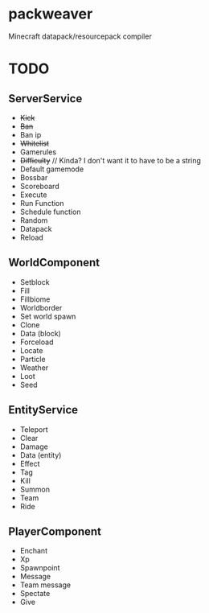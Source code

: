 # packweaver
 Minecraft datapack/resourcepack compiler

# TODO
## ServerService
- ~~Kick~~
- ~~Ban~~
- Ban ip
- ~~Whitelist~~
- Gamerules
- ~~Difficulty~~ // Kinda? I don't want it to have to be a string
- Default gamemode
- Bossbar
- Scoreboard
- Execute
- Run Function
- Schedule function
- Random
- Datapack
- Reload

## WorldComponent
- Setblock
- Fill
- Fillbiome
- Worldborder
- Set world spawn
- Clone
- Data (block)
- Forceload
- Locate
- Particle
- Weather
- Loot
- Seed

## EntityService
- Teleport
- Clear
- Damage
- Data (entity)
- Effect
- Tag
- Kill
- Summon
- Team
- Ride

## PlayerComponent
- Enchant
- Xp
- Spawnpoint
- Message
- Team message
- Spectate
- Give